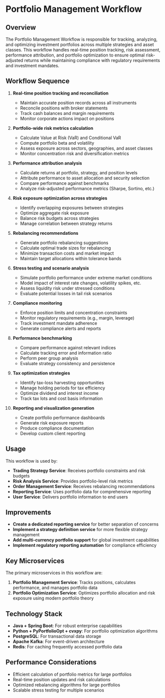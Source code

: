 # Portfolio Management Workflow

## Overview
The Portfolio Management Workflow is responsible for tracking, analyzing, and optimizing investment portfolios across multiple strategies and asset classes. This workflow handles real-time position tracking, risk assessment, performance attribution, and portfolio optimization to ensure optimal risk-adjusted returns while maintaining compliance with regulatory requirements and investment mandates.

## Workflow Sequence
1. **Real-time position tracking and reconciliation**
   - Maintain accurate position records across all instruments
   - Reconcile positions with broker statements
   - Track cash balances and margin requirements
   - Monitor corporate actions impact on positions

2. **Portfolio-wide risk metrics calculation**
   - Calculate Value at Risk (VaR) and Conditional VaR
   - Compute portfolio beta and volatility
   - Assess exposure across sectors, geographies, and asset classes
   - Monitor concentration risk and diversification metrics

3. **Performance attribution analysis**
   - Calculate returns at portfolio, strategy, and position levels
   - Attribute performance to asset allocation and security selection
   - Compare performance against benchmarks
   - Analyze risk-adjusted performance metrics (Sharpe, Sortino, etc.)

4. **Risk exposure optimization across strategies**
   - Identify overlapping exposures between strategies
   - Optimize aggregate risk exposure
   - Balance risk budgets across strategies
   - Manage correlation between strategy returns

5. **Rebalancing recommendations**
   - Generate portfolio rebalancing suggestions
   - Calculate optimal trade sizes for rebalancing
   - Minimize transaction costs and market impact
   - Maintain target allocations within tolerance bands

6. **Stress testing and scenario analysis**
   - Simulate portfolio performance under extreme market conditions
   - Model impact of interest rate changes, volatility spikes, etc.
   - Assess liquidity risk under stressed conditions
   - Evaluate potential losses in tail risk scenarios

7. **Compliance monitoring**
   - Enforce position limits and concentration constraints
   - Monitor regulatory requirements (e.g., margin, leverage)
   - Track investment mandate adherence
   - Generate compliance alerts and reports

8. **Performance benchmarking**
   - Compare performance against relevant indices
   - Calculate tracking error and information ratio
   - Perform peer group analysis
   - Evaluate strategy consistency and persistence

9. **Tax optimization strategies**
   - Identify tax-loss harvesting opportunities
   - Manage holding periods for tax efficiency
   - Optimize dividend and interest income
   - Track tax lots and cost basis information

10. **Reporting and visualization generation**
    - Create portfolio performance dashboards
    - Generate risk exposure reports
    - Produce compliance documentation
    - Develop custom client reporting

## Usage
This workflow is used by:
- **Trading Strategy Service**: Receives portfolio constraints and risk budgets
- **Risk Analysis Service**: Provides portfolio-level risk metrics
- **Order Management Service**: Receives rebalancing recommendations
- **Reporting Service**: Uses portfolio data for comprehensive reporting
- **User Service**: Delivers portfolio information to end users

## Improvements
- **Create a dedicated reporting service** for better separation of concerns
- **Implement a strategy definition service** for more flexible strategy management
- **Add multi-currency portfolio support** for global investment capabilities
- **Implement regulatory reporting automation** for compliance efficiency

## Key Microservices
The primary microservices in this workflow are:
1. **Portfolio Management Service**: Tracks positions, calculates performance, and manages portfolio data
2. **Portfolio Optimization Service**: Optimizes portfolio allocation and risk exposure using modern portfolio theory

## Technology Stack
- **Java + Spring Boot**: For robust enterprise capabilities
- **Python + PyPortfolioOpt + cvxpy**: For portfolio optimization algorithms
- **PostgreSQL**: For transactional data storage
- **Apache Kafka**: For event-driven architecture
- **Redis**: For caching frequently accessed portfolio data

## Performance Considerations
- Efficient calculation of portfolio metrics for large portfolios
- Real-time position updates and risk calculations
- Optimized rebalancing algorithms for large portfolios
- Scalable stress testing for multiple scenarios